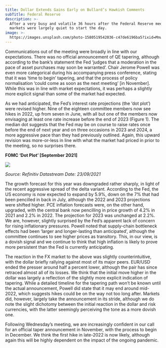 ```yaml
---
title: Dollar Extends Gains Early on Bullard’s Hawkish Comments
subTitle: Federal Reserve
description: >-
  After a very busy and volatile 36 hours after the Federal Reserve meeting,
  markets were largely quiet to start the day.
image: >-
  https://images.unsplash.com/photo-1580519542036-c47de6196ba5?ixid=MnwxMjA3fDB8MHxwaG90by1wYWdlfHx8fGVufDB8fHx8&ixlib=rb-1.2.1&auto=format&fit=crop&w=3151&q=80
---
```

Communications out of the meeting were broadly in line with our expectations. There was no official announcement of QE tapering, although according to the bank’s statement the Fed ‘judges that a moderation in the pace of asset purchases may soon be warranted’. Chair Jerome Powell was even more categorical during his accompanying press conference, stating that it was ‘time to begin’ tapering, and that the process of policy normalisation ‘could come as soon as the next meeting’ \[in November\]. While this was in line with market expectations, it was perhaps a slightly more explicit signal than some of the market had expected.

As we had anticipated, the Fed’s interest rate projections (the ‘dot plot’) were revised higher. Nine of the eighteen committee members now see hikes in 2022, up from seven in June, with all but one of the members now envisaging at least one rate increase before the end of 2023 (Figure 1). The median dot suggests that the Fed may be on course to raise rates once before the end of next year and on three occasions in 2023 and 2024, a more aggressive pace than they had previously outlined. Again, this upward revision was more-or-less in line with what the market had priced in prior to the meeting, so no surprises there.

**FOMC ‘Dot Plot’ \[September 2021\]**

![](https://ebury.com/wp-content/uploads/2021/09/fomc.png)

_Source: Refinitiv Datastream Date: 23/09/2021_

The growth forecast for this year was downgraded rather sharply, in light of the recent aggressive spread of the delta variant. According to the Fed, the US economy is now expected to expand by 5.9%, down on the 7% that had been pencilled in back in July, although the 2022 and 2023 projections were shifted higher. PCE inflation forecasts were, on the other hand, upgraded, with the central bank now pencilling in price growth of 4.2% in 2021 and 2.2% in 2022. The projection for 2023 was unchanged at 2.2%. We are, however, slightly surprised by the Fed’s apparent lack of concern for rising inflationary pressures. Powell noted that supply-chain bottleneck effects had been ‘larger and longer-lasting than anticipated’, although the committee continues to see higher prices as transitory. This, in our view, is a dovish signal and we continue to think that high inflation is likely to prove more persistent than the Fed is currently anticipating.

The reaction in the FX market to the above was slightly counterintuitive, with the dollar briefly rallying against most of its major peers. EUR/USD ended the presser around half a percent lower, although the pair has since retraced almost all of its losses. We think that the initial move higher in the dollar was largely a reflection of the slightly more explicit indication of tapering. While a detailed timeline for the tapering path won’t be known until the actual announcement, Powell did state that it may end around mid-2022, which suggests hikes could be on the way not too long after. Markets did, however, largely take the announcement in its stride, although we do note the slight dichotomy between the initial reaction in the dollar and risk currencies, with the latter seemingly perceiving the tone as a more dovish one.

Following Wednesday’s meeting, we are increasingly confident in our call for an official taper announcement in November, with the process to begin in December. We think the first hike in late-2022 is now likely, although again this will be highly dependent on the impact of the ongoing pandemic.
